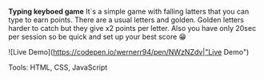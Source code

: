 **Typing keyboed game**
It`s a simple game with falling latters that you can type to earn points. There are a usual letters and golden. Golden letters harder to catch but they give x2 points per letter. Also you have only 20sec per session so be quick and set up your best score :grin:

![Live Demo](https://codepen.io/wernerr94/pen/NWzNZdv|"Live Demo")

Tools: HTML, CSS,  JavaScript